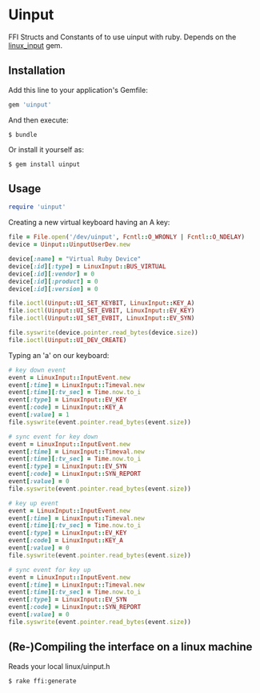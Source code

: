 # Uinput

FFI Structs and Constants of to use uinput with ruby. Depends on the [linux_input](http://github.com/christopheraue/ruby-linux_input)
gem.

## Installation

Add this line to your application's Gemfile:

```ruby
gem 'uinput'
```

And then execute:

    $ bundle

Or install it yourself as:

    $ gem install uinput

## Usage

```ruby
require 'uinput'
```

Creating a new virtual keyboard having an A key:

```ruby
file = File.open('/dev/uinput', Fcntl::O_WRONLY | Fcntl::O_NDELAY)
device = Uinput::UinputUserDev.new

device[:name] = "Virtual Ruby Device"
device[:id][:type] = LinuxInput::BUS_VIRTUAL
device[:id][:vendor] = 0
device[:id][:product] = 0
device[:id][:version] = 0

file.ioctl(Uinput::UI_SET_KEYBIT, LinuxInput::KEY_A)
file.ioctl(Uinput::UI_SET_EVBIT, LinuxInput::EV_KEY)
file.ioctl(Uinput::UI_SET_EVBIT, LinuxInput::EV_SYN)

file.syswrite(device.pointer.read_bytes(device.size))
file.ioctl(Uinput::UI_DEV_CREATE)
```

Typing an 'a' on our keyboard:

```ruby
# key down event
event = LinuxInput::InputEvent.new
event[:time] = LinuxInput::Timeval.new
event[:time][:tv_sec] = Time.now.to_i
event[:type] = LinuxInput::EV_KEY
event[:code] = LinuxInput::KEY_A
event[:value] = 1
file.syswrite(event.pointer.read_bytes(event.size))

# sync event for key down
event = LinuxInput::InputEvent.new
event[:time] = LinuxInput::Timeval.new
event[:time][:tv_sec] = Time.now.to_i
event[:type] = LinuxInput::EV_SYN
event[:code] = LinuxInput::SYN_REPORT
event[:value] = 0
file.syswrite(event.pointer.read_bytes(event.size))

# key up event
event = LinuxInput::InputEvent.new
event[:time] = LinuxInput::Timeval.new
event[:time][:tv_sec] = Time.now.to_i
event[:type] = LinuxInput::EV_KEY
event[:code] = LinuxInput::KEY_A
event[:value] = 0
file.syswrite(event.pointer.read_bytes(event.size))

# sync event for key up
event = LinuxInput::InputEvent.new
event[:time] = LinuxInput::Timeval.new
event[:time][:tv_sec] = Time.now.to_i
event[:type] = LinuxInput::EV_SYN
event[:code] = LinuxInput::SYN_REPORT
event[:value] = 0
file.syswrite(event.pointer.read_bytes(event.size))
```

## (Re-)Compiling the interface on a linux machine

Reads your local linux/uinput.h

```
$ rake ffi:generate
```
